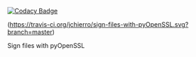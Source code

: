 
[![Codacy Badge](https://api.codacy.com/project/badge/Grade/da9e29eec06f44ed9dfca76f073f18b3)](https://www.codacy.com/app/jchierro/sign-files-with-pyOpenSSL?utm_source=github.com&utm_medium=referral&utm_content=jchierro/sign-files-with-pyOpenSSL&utm_campaign=badger)

(https://travis-ci.org/jchierro/sign-files-with-pyOpenSSL.svg?branch=master)

Sign files with pyOpenSSL
